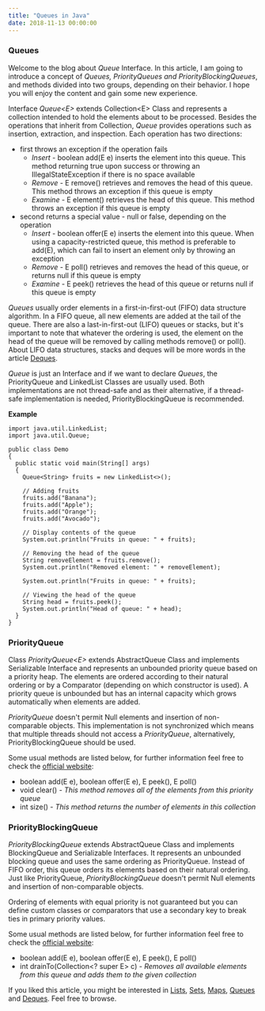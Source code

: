 ```yaml
---
title: "Queues in Java"
date: 2018-11-13 00:00:00
---
```


### <a href="#queues" name="queues"><i class="fa fa-link anchor" aria-hidden="true"></i></a> Queues

Welcome to the blog about *Queue* Interface. In this article, I am going to introduce a concept of *Queues, PriorityQueues and PriorityBlockingQueues*, and methods divided into two groups, depending on their behavior. I hope you will enjoy the content and gain some new experience.

Interface *Queue<E&#xfeff;>* extends Collection<&#xfeff;E> Class and represents a collection intended to hold the elements about to be processed. Besides the operations that inherit from Collection, *Queue* provides operations such as insertion, extraction, and inspection. Each operation has two directions:
* first throws an exception if the operation fails
  * *Insert* - boolean add(E e) inserts the element into this queue. This method returning true upon success or throwing an IllegalStateException if there is no space available
  * *Remove* - E remove() retrieves and removes the head of this queue. This method throws an exception if this queue is empty
  * *Examine* - E element() retrieves the head of this queue. This method throws an exception if this queue is empty
* second returns a special value - null or false, depending on the operation
  * *Insert* - boolean offer(E e) inserts the element into this queue. When using a capacity-restricted queue, this method is preferable to add(E), which can fail to insert an element only by throwing an exception
  * *Remove* - E poll() retrieves and removes the head of this queue, or returns null if this queue is empty
  * *Examine* - E peek() retrieves the head of this queue or returns null if this queue is empty
  
*Queues* usually order elements in a first-in-first-out (FIFO) data structure algorithm. In a FIFO queue, all new elements are added at the tail of the queue. There are also a last-in-first-out (LIFO) queues or stacks, but it's important to note that whatever the ordering is used, the element on the head of the queue will be removed by calling methods remove() or poll(). About LIFO data structures, stacks and deques will be more words in the article <a href="https://programiranjepro.github.io/ivanursul/articles/java/deques">Deques</a>.

*Queue* is just an Interface and if we want to declare *Queues*, the PriorityQueue and LinkedList Classes are usually used. Both implementations are not thread-safe and as their alternative, if a thread-safe implementation is needed, PriorityBlockingQueue is recommended.

**Example**
```
import java.util.LinkedList; 
import java.util.Queue; 
  
public class Demo 
{ 
  public static void main(String[] args) 
  { 
    Queue<String> fruits = new LinkedList<>(); 
  
    // Adding fruits  
    fruits.add("Banana");
    fruits.add("Apple");
    fruits.add("Orange");
    fruits.add("Avocado");
  
    // Display contents of the queue
    System.out.println("Fruits in queue: " + fruits); 
  
    // Removing the head of the queue
    String removeElement = fruits.remove(); 
    System.out.println("Removed element: " + removeElement); 
  
    System.out.println("Fruits in queue: " + fruits); 
  
    // Viewing the head of the queue 
    String head = fruits.peek(); 
    System.out.println("Head of queue: " + head); 
  } 
} 
```

### <a href="#priorityQueue" name="priorityQueue"><i class="fa fa-link anchor" aria-hidden="true"></i></a> PriorityQueue

Class *PriorityQueue<E&#xfeff;>* extends AbstractQueue<E> Class and implements Serializable Interface and represents an unbounded priority queue based on a priority heap. The elements are ordered according to their natural ordering or by a Comparator (depending on which constructor is used). A priority queue is unbounded but has an internal capacity which grows automatically when elements are added.
 
*PriorityQueue* doesn't permit Null elements and insertion of non-comparable objects. This implementation is not synchronized which means that multiple threads should not access a *PriorityQueue*, alternatively, PriorityBlockingQueue should be used.

Some usual methods are listed below, for further information feel free to check the <a href="https://docs.oracle.com/javase/9/docs/api/java/util/PriorityQueue.html">official website</a>:
* boolean add(E e), boolean offer(E e), E peek(), E poll()
* void clear() - *This method removes all of the elements from this priority queue*
* int size() - *This method returns the number of elements in this collection*

### <a href="#priorityBlockingQueue" name="priorityBlockingQueue"><i class="fa fa-link anchor" aria-hidden="true"></i></a> PriorityBlockingQueue

*PriorityBlockingQueue<E>* extends AbstractQueue<E> Class and implements BlockingQueue<E> and Serializable Interfaces. It represents an unbounded blocking queue and uses the same ordering as PriorityQueue. Instead of FIFO order, this queue orders its elements based on their natural ordering. Just like PriorityQueue, *PriorityBlockingQueue* doesn't permit Null elements and insertion of non-comparable objects.
 
Ordering of elements with equal priority is not guaranteed but you can define custom classes or comparators that use a secondary key to break ties in primary priority values.

Some usual methods are listed below, for further information feel free to check the <a href="https://docs.oracle.com/javase/7/docs/api/java/util/concurrent/PriorityBlockingQueue.html">official website</a>:
* boolean add(E e), boolean offer(E e), E peek(), E poll()
* int	drainTo(Collection<? super E> c) - *Removes all available elements from this queue and adds them to the given collection*

If you liked this article, you might be interested in <a href="https://programiranjepro.github.io/ivanursul/articles/java/lists">Lists</a>, <a href="https://programiranjepro.github.io/ivanursul/articles/java/sets">Sets</a>, <a href="https://programiranjepro.github.io/ivanursul/articles/java/maps">Maps</a>, <a href="https://programiranjepro.github.io/ivanursul/articles/java/queues">Queues</a> and <a href="https://programiranjepro.github.io/ivanursul/articles/java/deques">Deques</a>. Feel free to browse.
